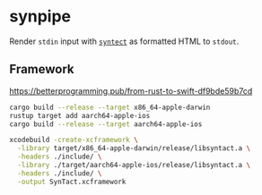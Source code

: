 # synpipe

Render `stdin` input with [`syntect`](https://github.com/trishume/syntect) as formatted HTML to `stdout`.

## Framework

https://betterprogramming.pub/from-rust-to-swift-df9bde59b7cd

```sh
cargo build --release --target x86_64-apple-darwin
rustup target add aarch64-apple-ios
cargo build --release --target aarch64-apple-ios

xcodebuild -create-xcframework \
  -library target/x86_64-apple-darwin/release/libsyntact.a \
  -headers ./include/ \
  -library ./target/aarch64-apple-ios/release/libsyntact.a \
  -headers ./include/ \
  -output SynTact.xcframework
```
